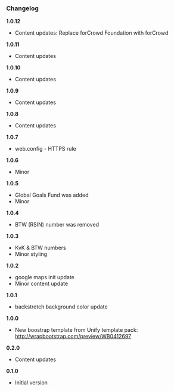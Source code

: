 ### Changelog

**1.0.12**

* Content updates: Replace forCrowd Foundation with forCrowd

**1.0.11**

* Content updates

**1.0.10**

* Content updates

**1.0.9**

* Content updates

**1.0.8**

* Content updates

**1.0.7**

* web.config - HTTPS rule

**1.0.6**

* Minor

**1.0.5**

* Global Goals Fund was added
* Minor

**1.0.4**

* BTW (RSIN) number was removed

**1.0.3**

* KvK & BTW numbers
* Minor styling

**1.0.2**

* google maps init update
* Minor content update

**1.0.1**

* backstretch background color update

**1.0.0**

* New boostrap template from Unify template pack:
http://wrapbootstrap.com/preview/WB0412697

**0.2.0**

* Content updates

**0.1.0**

* Initial version
